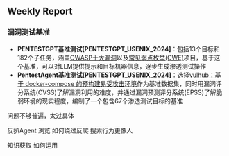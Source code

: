 ## Weekly Report

### 漏洞测试基准
- **PENTESTGPT基准测试[PENTESTGPT_USENIX_2024]**：包括13个目标和182个子任务，涵盖[OWASP十大漏洞](https://owasp.org/www-project-top-ten/)以及[常见弱点枚举(CWE)](https://cwe.mitre.org/top25/archive/2024/2024_cwe_top25.html)项目，基于这个基准，可以对LLM提供提示和目标机器信息，逐步生成渗透测试操作
- **PentestAgent基准测试[PENTESTGPT_USENIX_2024]**：选择[vulhub：基于 docker-compose 的预构建易受攻击环境](https://github.com/vulhub/vulhub)作为基准数据集，同时用漏洞评分系统(CVSS)了解漏洞利用的难度，并通过漏洞预测评分系统(EPSS)了解脆弱环境的现实程度，编制了一个包含67个渗透测试目标的基准


问题不够普遍，太过具体

反扒Agent 浏览 如何绕过反爬 搜索行为更像人

知识获取 如何运用 
